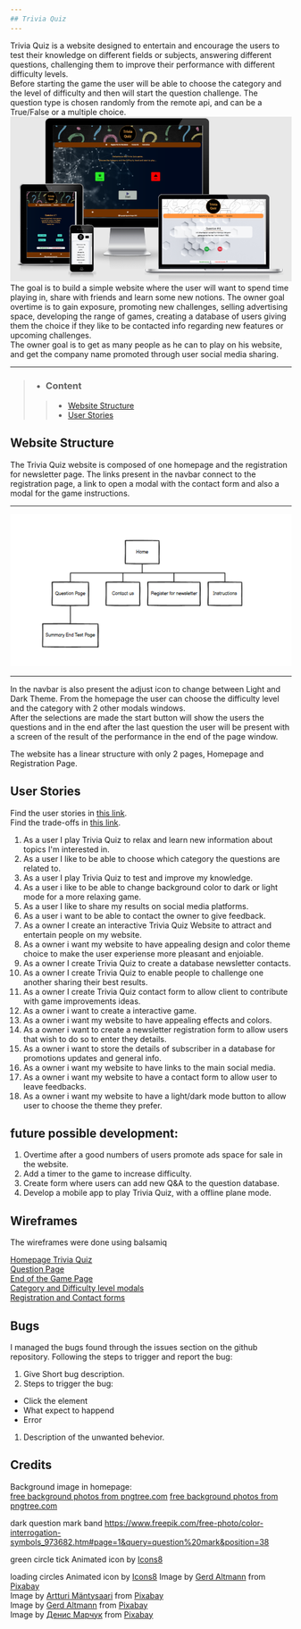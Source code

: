 ```yaml
---
## Trivia Quiz
---  
```


Trivia Quiz is a website designed to entertain and encourage the users to test their knowledge on different fields or subjects, answering different questions, challenging them to improve their performance with different difficulty levels.    
Before starting the game the user will be able to choose the category and the level of difficulty and then will start the question challenge. The question type is chosen randomly from the remote api, and can be a True/False or a multiple choice.  
![](./assets/docs/mockup-trivia-quiz.png)
The goal is to build a simple website where the user will want to spend time playing in, share with friends and learn some new notions. The owner goal overtime is to gain exposure, promoting new challenges, selling advertising space, developing the range of games, creating a database of users giving them the choice if they like to be contacted info regarding new features or upcoming challenges.  
The owner goal is to get as many people as he can to play on his website, and get the company name promoted through user social media sharing.  

---
> - ### Content
>> - [Website Structure](#website-structure) 
>> - [User Stories](#user-stories)















## Website Structure   
The Trivia Quiz website is composed of one homepage and the registration for newsletter page. The links present in the navbar connect to the registration page, a link to open a modal with the contact form and also a modal for the game instructions.
  
  ---
  ![](./assets/docs/trivia-quiz-site-structure.png)  
   
  ---  
 In the navbar is also present the adjust icon to change between Light and Dark Theme. From the homepage the user can choose the difficulty level and the category with 2 other modals windows.  
 After the selections are made the start button will show the users the questions and in the end after the last question the user will be present with a screen of the result of the performance in the end of the page window.
 
The website has a linear structure with only 2 pages, Homepage and Registration Page.

## User Stories  
Find the user stories in [this link](./assets/docs/user-stories-trivia-quiz.pdf).  
Find the trade-offs in [this link](./assets/docs/strategy-plane-trivia-quiz.pdf).
1. As a user I play Trivia Quiz to relax and learn new information about topics I'm interested in.
1. As a user I like to be able to choose which category the questions are related to.
1. As a user I play Trivia Quiz to test and improve my knowledge.
1. As a user i like to be able to change background color to dark or light mode for a more relaxing game.
1. As a user I like to share my results on social media platforms.
1. As a user i want to be able to contact the owner to give feedback.
1. As a owner I create an interactive Trivia Quiz Website to attract and entertain people on my website.
1. As a owner i want my website to have appealing design and color theme choice to make the user experiense more pleasant and enjoiable.
1. As a owner I create Trivia Quiz to create a database newsletter contacts.
1. As a owner I create Trivia Quiz to enable people to challenge one another sharing their best results.
1. As a owner I create Trivia Quiz contact form to allow client to contribute with game improvements ideas.
1. As a owner i want to create a interactive game.
1. As a owner i want my website to have appealing effects and colors.
1. As a owner i want to create a newsletter registration form to allow users that wish to do so to enter they details.  
1. As a owner i want to store the details of subscriber in a database for promotions updates and general info.  
1. As a owner i want my website to have links to the main social media.   
1. As a owner i want my website to have a contact form to allow user to leave feedbacks.  
1. As a owner i want my website to have a light/dark mode button to allow user to choose the theme they prefer.

## future possible development:  
1. Overtime after a good numbers of users promote ads space for sale in the website.  
1. Add a timer to the game to increase difficulty.  
1. Create form where users can add new Q&A to the question database.  
1. Develop a mobile app to play Trivia Quiz, with a offline plane mode.


## Wireframes  
The wireframes were done using balsamiq

[Homepage Trivia Quiz](./assets/wireframes/trivia-quiz-wireframes-homepage.pdf)    
[Question Page](./assets/wireframes/trivia-quiz-wireframes-question-section.pdf)  
[End of the Game Page](./assets/wireframes/trivia-quiz-wireframes-end-of-game-section.pdf)  
[Category and Difficulty level modals](./assets/wireframes/wireframes-category-difficulty-level-modals.pdf)  
[Registration and Contact forms](./assets/wireframes/registration-and-contact-form-wireframes.pdf)

## Bugs 
I managed the bugs found through the issues section on the github repository. 
Following the steps to trigger and report the bug:
1. Give Short bug description.
1. Steps to trigger the bug:
* Click the element
* What expect to happend
* Error
1. Description of the unwanted behevior.

## Credits
Background image in homepage:  
<a href='https://pngtree.com/free-backgrounds'>free background photos from pngtree.com</a>
<a href='https://pngtree.com/free-backgrounds'>free background photos from pngtree.com</a>

dark question mark band https://www.freepik.com/free-photo/color-interrogation-symbols_973682.htm#page=1&query=question%20mark&position=38

green circle tick Animated icon by <a href='http://icons8.com'>Icons8</a>

loading circles Animated icon by <a href='http://icons8.com'>Icons8</a>
Image by <a href="https://pixabay.com/users/geralt-9301/?utm_source=link-attribution&amp;utm_medium=referral&amp;utm_campaign=image&amp;utm_content=1090829">Gerd Altmann</a> from <a href="https://pixabay.com/?utm_source=link-attribution&amp;utm_medium=referral&amp;utm_campaign=image&amp;utm_content=1090829">Pixabay</a>  
Image by <a href="https://pixabay.com/users/artturi_mantysaari-1625672/?utm_source=link-attribution&amp;utm_medium=referral&amp;utm_campaign=image&amp;utm_content=1562743">Artturi Mäntysaari</a> from <a href="https://pixabay.com/?utm_source=link-attribution&amp;utm_medium=referral&amp;utm_campaign=image&amp;utm_content=1562743">Pixabay</a>  
Image by <a href="https://pixabay.com/users/geralt-9301/?utm_source=link-attribution&amp;utm_medium=referral&amp;utm_campaign=image&amp;utm_content=4243604">Gerd Altmann</a> from <a href="https://pixabay.com/?utm_source=link-attribution&amp;utm_medium=referral&amp;utm_campaign=image&amp;utm_content=4243604">Pixabay</a>  
Image by <a href="https://pixabay.com/users/manuchi-1728328/?utm_source=link-attribution&amp;utm_medium=referral&amp;utm_campaign=image&amp;utm_content=2462431">Денис Марчук</a> from <a href="https://pixabay.com/?utm_source=link-attribution&amp;utm_medium=referral&amp;utm_campaign=image&amp;utm_content=2462431">Pixabay</a>